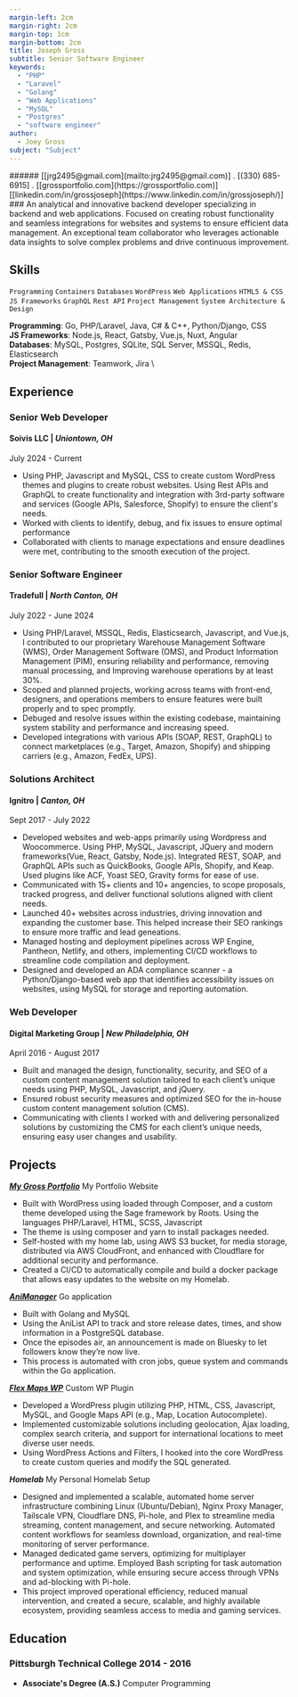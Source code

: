 ```yaml
---
margin-left: 2cm
margin-right: 2cm
margin-top: 1cm
margin-bottom: 2cm
title: Joseph Gross
subtitle: Senior Software Engineer
keywords:
  - "PHP"
  - "Laravel"
  - "Golang"
  - "Web Applications"
  - "MySQL"
  - "Postgres"
  - "software engineer"
author:
  - Joey Gross
subject: "Subject"
---
```


<div class="subheader">
###### [[jrg2495@gmail.com](mailto:jrg2495@gmail.com)] . [(330) 685-6915] . [[grossportfolio.com](https://grossportfolio.com)] <br> [[linkedin.com/in/grossjoseph](https://www.linkedin.com/in/grossjoseph/)]
</div>

<div class="bio">
### An analytical and innovative backend developer specializing in backend and web applications. Focused on creating robust functionality and seamless integrations for websites and systems to ensure efficient data management. An exceptional team collaborator who leverages actionable data insights to solve complex problems and drive continuous improvement.
</div>

## Skills

`Programming`
`Containers`
`Databases`
`WordPress`
`Web Applications`
`HTML5 & CSS`
`JS Frameworks`
`GraphQL`
`Rest API`
`Project Management`
`System Architecture & Design`

**Programming**: Go, PHP/Laravel, Java, C# & C++, Python/Django, CSS \
**JS Frameworks**: Node.js, React, Gatsby, Vue.js, Nuxt, Angular \
**Databases**: MySQL, Postgres, SQLite, SQL Server, MSSQL, Redis, Elasticsearch \
**Project Management**: Teamwork, Jira \

<div class="experience">

## Experience

### Senior Web Developer

#### Soivis LLC | _Uniontown, OH_

<p class="date">July 2024 - Current</p>

- Using PHP, Javascript and MySQL, CSS to create custom WordPress themes and plugins to create robust websites. Using Rest APIs and GraphQL to create functionality and integration with 3rd-party software and services (Google APIs, Salesforce, Shopify) to ensure the client's needs.
- Worked with clients to identify, debug, and fix issues to ensure optimal performance
- Collaborated with clients to manage expectations and ensure deadlines were met, contributing to the smooth execution of the project.

### Senior Software Engineer

#### Tradefull | _North Canton, OH_

<p class="date">July 2022 - June 2024</p>

- Using PHP/Laravel, MSSQL, Redis, Elasticsearch, Javascript, and Vue.js, I contributed to our proprietary Warehouse Management Software (WMS), Order Management Software (OMS), and Product Information Management (PIM), ensuring reliability and performance, removing manual processing, and Improving warehouse operations by at least 30%.
- Scoped and planned projects, working across teams with front-end, designers, and operations members to ensure features were built properly and to spec promptly.
- Debuged and resolve issues within the existing codebase, maintaining system stability and performance and increasing speed.
- Developed integrations with various APIs (SOAP, REST, GraphQL) to connect marketplaces (e.g., Target, Amazon, Shopify) and shipping carriers (e.g., Amazon, FedEx, UPS).

### Solutions Architect

#### Ignitro | _Canton, OH_

<p class="date">Sept 2017 - July 2022</p>

- Developed websites and web-apps primarily using Wordpress and Woocommerce. Using PHP, MySQL, Javascript, JQuery and modern frameworks(Vue, React, Gatsby, Node.js). Integrated REST, SOAP, and GraphQL APIs such as QuickBooks, Google APIs, Shopify, and Keap. Used plugins like ACF, Yoast SEO, Gravity forms for ease of use.
- Communicated with 15+ clients and 10+ angencies, to scope proposals, tracked progress, and deliver functional solutions aligned with client needs.
- Launched 40+ websites across industries, driving innovation and expanding the customer base. This helped increase their SEO rankings to ensure more traffic and lead geneations.
- Managed hosting and deployment pipelines across WP Engine, Pantheon, Netlify, and others, implementing CI/CD workflows to streamline code compilation and deployment.
- Designed and developed an ADA compliance scanner - a Python/Django-based web app that identifies accessibility issues on websites, using MySQL for storage and reporting automation.

### Web Developer

#### Digital Marketing Group | _New Philadelphia, OH_

<p class="date">April 2016 - August 2017</p>

- Built and managed the design, functionality, security, and SEO of a custom content management solution tailored to each client’s unique needs using PHP, MySQL, Javascript, and jQuery.
- Ensured robust security measures and optimized SEO for the in-house custom content management solution (CMS).
- Communicating with clients I worked with and delivering personalized solutions by customizing the CMS for each client’s unique needs, ensuring easy user changes and usability.

</div>
<div class="projects">

## Projects

**[_My Gross Portfolio_](http://www.grossportfolio.com)** My Portfolio Website

- Built with WordPress using loaded through Composer, and a custom theme developed using the Sage framework by Roots. Using the languages PHP/Laravel, HTML, SCSS, Javascript
- The theme is using composer and yarn to install packages needed.
- Self-hosted with my home lab, using AWS S3 bucket, for media storage, distributed via AWS CloudFront, and enhanced with Cloudflare for additional security and performance.
- Created a CI/CD to automatically compile and build a docker package that allows easy updates to the website on my Homelab.

**[_AniManager_](https://github.com/admiralyeoj/animanager)** Go application

- Built with Golang and MySQL
- Using the AniList API to track and store release dates, times, and show information in a PostgreSQL database.
- Once the episodes air, an announcement is made on Bluesky to let followers know they’re now live.
- This process is automated with cron jobs, queue system and commands within the Go application.

**[_Flex Maps WP_](https://github.com/admiralyeoj/wp-flex-maps)** Custom WP Plugin

- Developed a WordPress plugin utilizing PHP, HTML, CSS, Javascript, MySQL, and Google Maps API (e.g., Map, Location Autocomplete).
- Implemented customizable solutions including geolocation, Ajax loading, complex search criteria, and support for international locations to meet diverse user needs.
- Using WordPress Actions and Filters, I hooked into the core WordPress to create custom queries and modify the SQL generated.

**_Homelab_** My Personal Homelab Setup

- Designed and implemented a scalable, automated home server infrastructure combining Linux (Ubuntu/Debian), Nginx Proxy Manager, Tailscale VPN, Cloudflare DNS, Pi-hole, and Plex to streamline media streaming, content management, and secure networking. Automated content workflows for seamless download, organization, and real-time monitoring of server performance.
- Managed dedicated game servers, optimizing for multiplayer performance and uptime. Employed Bash scripting for task automation and system optimization, while ensuring secure access through VPNs and ad-blocking with Pi-hole.
- This project improved operational efficiency, reduced manual intervention, and created a secure, scalable, and highly available ecosystem, providing seamless access to media and gaming services.

</div>

## Education

### Pittsburgh Technical College 2014 - 2016

- **Associate's Degree (A.S.)** Computer Programming
